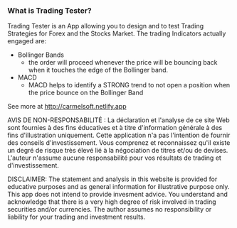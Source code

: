 ### What is Trading Tester?
Trading Tester is an App allowing you to design and to test Trading Strategies for Forex and the Stocks Market.
The trading Indicators actually engaged are:
* Bollinger Bands
  * the order will proceed whenever the price will be bouncing back when it touches the edge of the Bollinger band.
* MACD
  * MACD helps to identify a STRONG trend to not open a position when the price bounce on the Bollinger Band

See more at http://carmelsoft.netlify.app

AVIS DE NON-RESPONSABILITÉ : La déclaration et l'analyse de ce site Web sont fournies à des fins éducatives et à titre d'information générale à des fins d'illustration uniquement. Cette application n'a pas l'intention de fournir des conseils d'investissement. Vous comprenez et reconnaissez qu'il existe un degré de risque très élevé lié à la négociation de titres et/ou de devises. L'auteur n'assume aucune responsabilité pour vos résultats de trading et d'investissement.  


DISCLAIMER: The statement and analysis in this website is provided for educative purposes and as general information for illustrative purpose only. This app does not intend to provide invesment advice. You understand and acknowledge that there is a very high degree of risk involved in trading securities and/or currencies. The author assumes no responsibility or liability for your trading and investment results.




